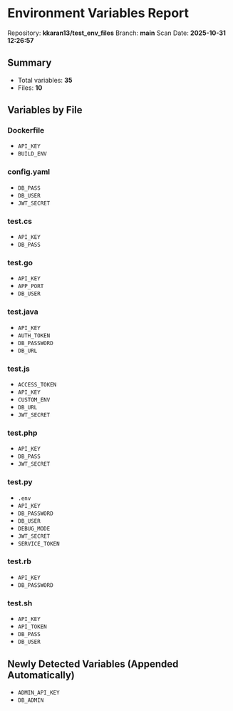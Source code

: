# Environment Variables Report
Repository: **kkaran13/test_env_files**
Branch: **main**
Scan Date: **2025-10-31 12:26:57**

## Summary
- Total variables: **35**
- Files: **10**

## Variables by File
### Dockerfile
- `API_KEY`
- `BUILD_ENV`

### config.yaml
- `DB_PASS`
- `DB_USER`
- `JWT_SECRET`

### test.cs
- `API_KEY`
- `DB_PASS`

### test.go
- `API_KEY`
- `APP_PORT`
- `DB_USER`

### test.java
- `API_KEY`
- `AUTH_TOKEN`
- `DB_PASSWORD`
- `DB_URL`

### test.js
- `ACCESS_TOKEN`
- `API_KEY`
- `CUSTOM_ENV`
- `DB_URL`
- `JWT_SECRET`

### test.php
- `API_KEY`
- `DB_PASS`
- `JWT_SECRET`

### test.py
- `.env`
- `API_KEY`
- `DB_PASSWORD`
- `DB_USER`
- `DEBUG_MODE`
- `JWT_SECRET`
- `SERVICE_TOKEN`

### test.rb
- `API_KEY`
- `DB_PASSWORD`

### test.sh
- `API_KEY`
- `API_TOKEN`
- `DB_PASS`
- `DB_USER`

## Newly Detected Variables (Appended Automatically)

- `ADMIN_API_KEY`
- `DB_ADMIN`
